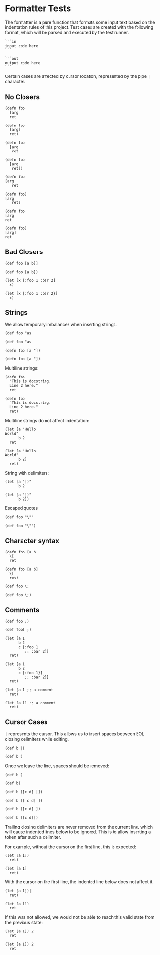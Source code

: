 # Formatter Tests

The formatter is a pure function that formats some input text based on the
indentation rules of this project.  Test cases are created with the following
format, which will be parsed and executed by the test runner.

    ```in
    input code here
    ```

    ```out
    output code here
    ```

Certain cases are affected by cursor location, represented by the pipe `|`
character.


## No Closers

```in
(defn foo
  [arg
  ret
```

```out
(defn foo
  [arg]
  ret)
```

```in
(defn foo
  [arg
   ret
```

```out
(defn foo
  [arg
   ret])
```

```in
(defn foo
[arg
   ret
```

```out
(defn foo)
[arg
   ret]
```

```in
(defn foo
[arg
ret
```

```out
(defn foo)
[arg]
ret
```

## Bad Closers

```in
(def foo [a b]]
```

```out
(def foo [a b])
```

```in
(let [x {:foo 1 :bar 2]
  x)
```

```out
(let [x {:foo 1 :bar 2}]
  x)
```

## Strings

We allow temporary imbalances when inserting strings.

```in
(def foo "as
```

```out
(def foo "as
```

```in
(defn foo [a "])
```

```out
(defn foo [a "])
```

Multiline strings:

```in
(defn foo
  "This is docstring.
  Line 2 here."
  ret
```

```out
(defn foo
  "This is docstring.
  Line 2 here."
  ret)
```

Multiline strings do not affect indentation:

```in
(let [a "Hello
World"
      b 2
  ret
```

```out
(let [a "Hello
World"
      b 2]
  ret)
```

String with delimiters:

```in
(let [a "])"
      b 2
```

```out
(let [a "])"
      b 2])
```

Escaped quotes

```in
(def foo "\""
```

```out
(def foo "\"")
```

## Character syntax

```in
(defn foo [a b
  \[
  ret
```

```out
(defn foo [a b]
  \[
  ret)
```

```in
(def foo \;
```

```out
(def foo \;)
```

## Comments

```in
(def foo ;)
```

```out
(def foo) ;)
```

```in
(let [a 1
      b 2
      c {:foo 1
         ;; :bar 2}]
  ret)
```

```out
(let [a 1
      b 2
      c {:foo 1}]
         ;; :bar 2}]
  ret)
```

```in
(let [a 1 ;; a comment
  ret)
```

```out
(let [a 1] ;; a comment
  ret)
```

## Cursor Cases

`|` represents the cursor.  This allows us to insert spaces between EOL closing
delimiters while editing.

```in
(def b |)
```

```out
(def b )
```

Once we leave the line, spaces should be removed:

```in
(def b )
```

```out
(def b)
```

```in
(def b [[c d] |])
```

```out
(def b [[ c d] ])
```

```in
(def b [[c d] ])
```

```out
(def b [[c d]])
```

Trailing closing delimiters are never removed from the current line, which will
cause indented lines below to be ignored.  This is to allow inserting a token
after such a delimiter.

For example, without the cursor on the first line, this is expected:

```in
(let [a 1])
  ret)
```

```out
(let [a 1]
  ret)
```

With the cursor on the first line, the indented line below does not affect it.

```in
(let [a 1])|
  ret)
```

```out
(let [a 1])
  ret
```

If this was not allowed, we would not be able to reach this valid state from
the previous state:

```in
(let [a 1]) 2
  ret
```

```in
(let [a 1]) 2
  ret
```
